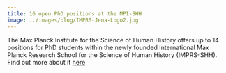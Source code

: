 ```yaml
---
title: 16 open PhD positions at the MPI-SHH
image: ../images/blog/IMPRS-Jena-Logo2.jpg
---
```


The Max Planck Institute for the Science of Human History offers up to 14 positions for PhD students within the newly founded International Max Planck Research School for the Science of Human History (IMPRS-SHH). Find out more about it [here](https://imprs.shh.mpg.de/index.php/applications/open-positions/)